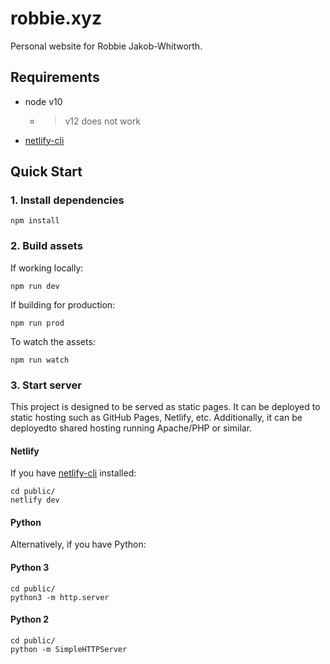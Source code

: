 # robbie.xyz
Personal website for Robbie Jakob-Whitworth.

## Requirements
- node v10
    - > v12 does not work
- [netlify-cli](https://www.netlify.com/docs/cli/#installation)

## Quick Start
### 1. Install dependencies

    npm install
    
### 2. Build assets
If working locally:

    npm run dev
    
If building for production:

    npm run prod

To watch the assets:

    npm run watch

### 3. Start server
This project is designed to be served as static pages. It can be deployed to static hosting
such as GitHub Pages, Netlify, etc. Additionally, it can be deployedto shared hosting
running Apache/PHP or similar. 

#### Netlify
If you have [netlify-cli](https://www.netlify.com/docs/cli/#installation) installed:

    cd public/
    netlify dev
    
#### Python
Alternatively, if you have Python:

#### Python 3

    cd public/
    python3 -m http.server
    
#### Python 2

    cd public/
    python -m SimpleHTTPServer
